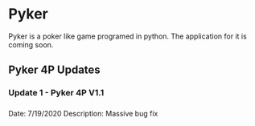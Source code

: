 # Pyker
Pyker is a poker like game programed in python. The application for it is coming soon.
## Pyker 4P Updates
### Update 1 - Pyker 4P V1.1 <h3>
Date: 7/19/2020
Description: Massive bug fix
